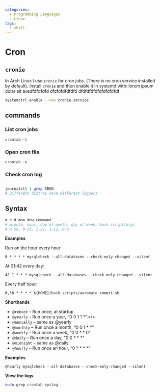 ```yaml
---
categories:
  - Programming Languages
  - Linux
tags:
  - shell
---
```


# Cron

## `cronie`

In Arch Linux I use `cronie` for cron jobs. (There is no cron service installed
by default). Install `cronie` and then enable it in systemd with: lorem ipsum
dolar sit avedfdfdfdfd dfdfdfdfdfdfd dfdfdfdfdfdfdfdfdfdf

```bash
systemctrl enable --now cronie.service
```

## commands

### List cron jobs

```
crontab -l
```

### Open cron file

```
crontab -e
```

### Check cron log

```bash

journalctl | grep CRON
# Different distros have different loggers
```

## Syntax

```bash
m h d mon dow command
# minute, hour, day of month, day of week, bash script/args
# 0-59, 0-23, 1-31, 1-12, 0-6
```

**Examples**

Run on the hour every hour

```
0 * * * * mysqlcheck --all-databases --check-only-changed --silent
```

At 01:42 every day:

```
42 1 * * * mysqlcheck --all-databases --check-only-changed --silent
```

Every half hour:

```
0,30 * * * * ${HOME}/bash_scripts/automate_commit.sh

```

**Shorthands**

- `@reboot` – Run once, at startup
- `@yearly` – Run once a year, “0 0 1 1 \*”.\</>
- `@annually` – same as @yearly
- `@monthly` – Run once a month, “0 0 1 \* \*”
- `@weekly` – Run once a week, “0 0 \* \* 0”
- `@daily` – Run once a day, “0 0 \* \* \*”
- `@midnight` – same as @daily
- `@hourly` – Run once an hour, “0 \* \* \* \*”

**Examples**

```
@hourly mysqlcheck --all-databases --check-only-changed --silent

```

**View the logs**

```bash
sudo grep crontab syslog

```
